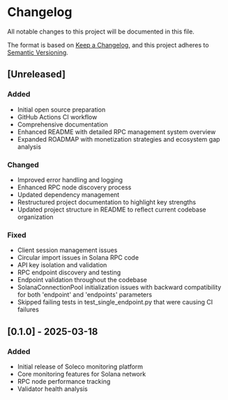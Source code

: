 # Changelog

All notable changes to this project will be documented in this file.

The format is based on [Keep a Changelog](https://keepachangelog.com/en/1.0.0/),
and this project adheres to [Semantic Versioning](https://semver.org/spec/v2.0.0.html).

## [Unreleased]

### Added
- Initial open source preparation
- GitHub Actions CI workflow
- Comprehensive documentation
- Enhanced README with detailed RPC management system overview
- Expanded ROADMAP with monetization strategies and ecosystem gap analysis

### Changed
- Improved error handling and logging
- Enhanced RPC node discovery process
- Updated dependency management
- Restructured project documentation to highlight key strengths
- Updated project structure in README to reflect current codebase organization

### Fixed
- Client session management issues
- Circular import issues in Solana RPC code
- API key isolation and validation
- RPC endpoint discovery and testing
- Endpoint validation throughout the codebase
- SolanaConnectionPool initialization issues with backward compatibility for both 'endpoint' and 'endpoints' parameters
- Skipped failing tests in test_single_endpoint.py that were causing CI failures

## [0.1.0] - 2025-03-18

### Added
- Initial release of Soleco monitoring platform
- Core monitoring features for Solana network
- RPC node performance tracking
- Validator health analysis
